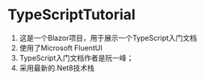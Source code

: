 # TypeScriptTutorial
1. 这是一个Blazor项目，用于展示一个TypeScript入门文档
2. 使用了Microsoft FluentUI
3. TypeScript入门文档作者是阮一峰；
4. 采用最新的.Net8技术栈
